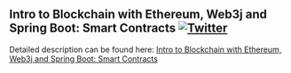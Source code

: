 ## Intro to Blockchain with Ethereum, Web3j and Spring Boot: Smart Contracts  [![Twitter](https://img.shields.io/twitter/follow/piotr_minkowski.svg?style=social&logo=twitter&label=Follow%20Me)](https://twitter.com/piotr_minkowski)

Detailed description can be found here: [Intro to Blockchain with Ethereum, Web3j and Spring Boot: Smart Contracts](https://piotrminkowski.com/2018/07/25/intro-to-blockchain-with-ethereum-web3j-and-spring-boot-smart-contracts/) 
